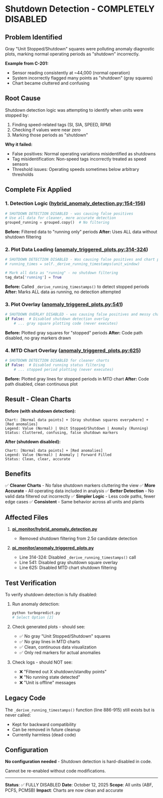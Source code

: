 # Shutdown Detection - COMPLETELY DISABLED

## Problem Identified

Gray "Unit Stopped/Shutdown" squares were polluting anomaly diagnostic plots, marking normal operating periods as "shutdown" incorrectly.

**Example from C-201:**
- Sensor reading consistently at ~44,000 (normal operation)
- System incorrectly flagged many points as "shutdown" (gray squares)
- Chart became cluttered and confusing

## Root Cause

Shutdown detection logic was attempting to identify when units were stopped by:
1. Finding speed-related tags (SI, SIA, SPEED, RPM)
2. Checking if values were near zero
3. Marking those periods as "shutdown"

**Why it failed:**
- False positives: Normal operating variations misidentified as shutdowns
- Tag misidentification: Non-speed tags incorrectly treated as speed sensors
- Threshold issues: Operating speeds sometimes below arbitrary thresholds

## Complete Fix Applied

### 1. Detection Logic ([hybrid_anomaly_detection.py:154-156](pi_monitor/hybrid_anomaly_detection.py#L154-L156))
```python
# SHUTDOWN DETECTION DISABLED - was causing false positives
# Use all data for cleaner, more accurate detection
grouped_running = grouped.copy()  # No filtering
```

**Before:** Filtered data to "running only" periods
**After:** Uses ALL data without shutdown filtering

### 2. Plot Data Loading ([anomaly_triggered_plots.py:314-324](pi_monitor/anomaly_triggered_plots.py#L314-L324))
```python
# SHUTDOWN DETECTION DISABLED - Was causing false positives and chart pollution
# running_times = self._derive_running_timestamps(unit_window)

# Mark all data as "running" - no shutdown filtering
tag_data['running'] = True
```

**Before:** Called `_derive_running_timestamps()` to detect stopped periods
**After:** Marks ALL data as running, no detection attempted

### 3. Plot Overlay ([anomaly_triggered_plots.py:541](pi_monitor/anomaly_triggered_plots.py#L541))
```python
# SHUTDOWN OVERLAY DISABLED - was causing false positives and messy charts
if False:  # Disabled shutdown detection overlay
    # ... gray square plotting code (never executes)
```

**Before:** Plotted gray squares for "stopped" periods
**After:** Code path disabled, no gray markers drawn

### 4. MTD Chart Overlay ([anomaly_triggered_plots.py:625](pi_monitor/anomaly_triggered_plots.py#L625))
```python
# SHUTDOWN DETECTION DISABLED for cleaner charts
if False:  # Disabled running status filtering
    # ... stopped period plotting (never executes)
```

**Before:** Plotted gray lines for stopped periods in MTD chart
**After:** Code path disabled, clean continuous plot

## Result - Clean Charts

**Before (with shutdown detection):**
```
Chart: [Normal data points] + [Gray shutdown squares everywhere] + [Red anomalies]
Legend: Value (Normal) | Unit Stopped/Shutdown | Anomaly (Running)
Status: Cluttered, confusing, false shutdown markers
```

**After (shutdown disabled):**
```
Chart: [Normal data points] + [Red anomalies]
Legend: Value (Normal) | Anomaly | Forward Filled
Status: Clean, clear, accurate
```

## Benefits

✅ **Cleaner Charts** - No false shutdown markers cluttering the view
✅ **More Accurate** - All operating data included in analysis
✅ **Better Detection** - No valid data filtered out incorrectly
✅ **Simpler Logic** - Less code paths, fewer edge cases
✅ **Consistent** - Same behavior across all units and plants

## Affected Files

1. **[pi_monitor/hybrid_anomaly_detection.py](pi_monitor/hybrid_anomaly_detection.py#L154-156)**
   - Removed shutdown filtering from 2.5σ candidate detection

2. **[pi_monitor/anomaly_triggered_plots.py](pi_monitor/anomaly_triggered_plots.py)**
   - Line 314-324: Disabled `_derive_running_timestamps()` call
   - Line 541: Disabled gray shutdown square overlay
   - Line 625: Disabled MTD chart shutdown filtering

## Test Verification

To verify shutdown detection is fully disabled:

1. Run anomaly detection:
   ```bash
   python turbopredict.py
   # Select Option [2]
   ```

2. Check generated plots - should see:
   - ✅ No gray "Unit Stopped/Shutdown" squares
   - ✅ No gray lines in MTD charts
   - ✅ Clean, continuous data visualization
   - ✅ Only red markers for actual anomalies

3. Check logs - should NOT see:
   - ❌ "Filtered out X shutdown/standby points"
   - ❌ "No running state detected"
   - ❌ "Unit is offline" messages

## Legacy Code

The `_derive_running_timestamps()` function (line 886-915) still exists but is never called:
- Kept for backward compatibility
- Can be removed in future cleanup
- Currently harmless (dead code)

## Configuration

**No configuration needed** - Shutdown detection is hard-disabled in code.

Cannot be re-enabled without code modifications.

---

**Status**: ✅ FULLY DISABLED
**Date**: October 12, 2025
**Scope**: All units (ABF, PCFS, PCMSB)
**Impact**: Charts are now clean and accurate
